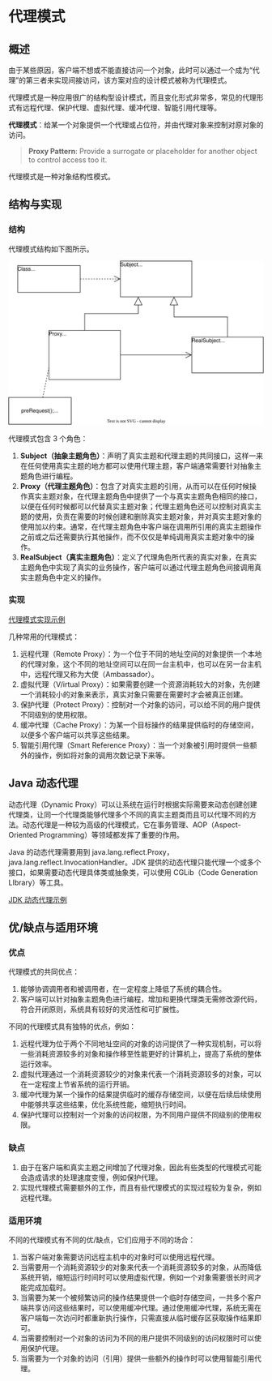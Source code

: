 # 代理模式

## 概述

由于某些原因，客户端不想或不能直接访问一个对象，此时可以通过一个成为“代理”的第三者来实现间接访问，该方案对应的设计模式被称为代理模式。

代理模式是一种应用很广的结构型设计模式，而且变化形式非常多，常见的代理形式有远程代理、保护代理、虚拟代理、缓冲代理、智能引用代理等。

**代理模式**：给某一个对象提供一个代理或占位符，并由代理对象来控制对原对象的访问。

> **Proxy Pattern**: Provide a surrogate or placeholder for another object to control access too it.

代理模式是一种对象结构性模式。

## 结构与实现

### 结构

代理模式结构如下图所示。

![proxy-pattern.svg](./assets/proxy-pattern.svg)

代理模式包含 3 个角色：

1. **Subject（抽象主题角色）**：声明了真实主题和代理主题的共同接口，这样一来在任何使用真实主题的地方都可以使用代理主题，客户端通常需要针对抽象主题角色进行编程。
2. **Proxy（代理主题角色）**：包含了对真实主题的引用，从而可以在任何时候操作真实主题对象，在代理主题角色中提供了一个与真实主题角色相同的接口，以便在任何时候都可以代替真实主题对象；代理主题角色还可以控制对真实主题的使用，负责在需要的时候创建和删除真实主题对象，并对真实主题对象的使用加以约束。通常，在代理主题角色中客户端在调用所引用的真实主题操作之前或之后还需要执行其他操作，而不仅仅是单纯调用真实主题对象中的操作。
3. **RealSubject（真实主题角色）**：定义了代理角色所代表的真实对象，在真实主题角色中实现了真实的业务操作，客户端可以通过代理主题角色间接调用真实主题角色中定义的操作。

### 实现

[代理模式实现示例](./examples/designpattern/proxy)

几种常用的代理模式：

1. 远程代理（Remote Proxy）：为一个位于不同的地址空间的对象提供一个本地的代理对象，这个不同的地址空间可以在同一台主机中，也可以在另一台主机中，远程代理又称为大使（Ambassador）。
2. 虚拟代理（V/irtual Proxy）：如果需要创建一个资源消耗较大的对象，先创建一个消耗较小的对象来表示，真实对象只需要在需要时才会被真正创建。
3. 保护代理（Protect Proxy）：控制对一个对象的访问，可以给不同的用户提供不同级别的使用权限。
4. 缓冲代理（Cache Proxy）：为某一个目标操作的结果提供临时的存储空间，以便多个客户端可以共享这些结果。
5. 智能引用代理（Smart Reference Proxy）：当一个对象被引用时提供一些额外的操作，例如将对象的调用次数记录下来等。

## Java 动态代理

动态代理（Dynamic Proxy）可以让系统在运行时根据实际需要来动态创建创建代理类，让同一个代理类能够代理多个不同的真实主题类而且可以代理不同的方法。动态代理是一种较为高级的代理模式，它在事务管理、AOP（Aspect-Oriented Programming）等领域都发挥了重要的作用。

Java 的动态代理需要用到 java.lang.reflect.Proxy，java.lang.reflect.InvocationHandler。JDK 提供的动态代理只能代理一个或多个接口，如果需要动态代理具体类或抽象类，可以使用 CGLib（Code Generation LIbrary）等工具。

[JDK 动态代理示例](./examples/designpattern/proxy)

## 优/缺点与适用环境

### 优点

代理模式的共同优点：

1. 能够协调调用者和被调用者，在一定程度上降低了系统的耦合性。
2. 客户端可以针对抽象主题角色进行编程，增加和更换代理类无需修改源代码，符合开闭原则，系统具有较好的灵活性和可扩展性。

不同的代理模式具有独特的优点，例如：

1. 远程代理为位于两个不同地址空间的对象的访问提供了一种实现机制，可以将一些消耗资源较多的对象和操作移至性能更好的计算机上，提高了系统的整体运行效率。
2. 虚拟代理通过一个消耗资源较少的对象来代表一个消耗资源较多的对象，可以在一定程度上节省系统的运行开销。
3. 缓冲代理为某一个操作的结果提供临时的缓存存储空间，以便在后续后续使用中能够共享这些结果，优化系统性能，缩短执行时间。
4. 保护代理可以控制对一个对象的访问权限，为不同用户提供不同级别的使用权限。

### 缺点

1. 由于在客户端和真实主题之间增加了代理对象，因此有些类型的代理模式可能会造成请求的处理速度变慢，例如保护代理。
2. 实现代理模式需要额外的工作，而且有些代理模式的实现过程较为复杂，例如远程代理。

### 适用环境

不同的代理模式有不同的优/缺点，它们应用于不同的场合：

1. 当客户端对象需要访问远程主机中的对象时可以使用远程代理。
2. 当需要用一个消耗资源较少的对象来代表一个消耗资源较多的对象，从而降低系统开销，缩短运行时间时可以使用虚拟代理，例如一个对象需要很长时间才能完成加载时。
3. 当需要为某一个被频繁访问的操作结果提供一个临时存储空间，一共多个客户端共享访问这些结果时，可以使用缓冲代理。通过使用缓冲代理，系统无需在客户端每一次访问时都重新执行操作，只需直接从临时缓存区获取操作结果即可。
4. 当需要控制对一个对象的访问为不同的用户提供不同级别的访问权限时可以使用保护代理。
5. 当需要为一个对象的访问（引用）提供一些额外的操作时可以使用智能引用代理。
